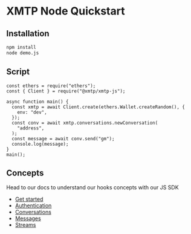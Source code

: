 # XMTP Node Quickstart

## Installation

```bash
npm install
node demo.js
```

## Script

```
const ethers = require("ethers");
const { Client } = require("@xmtp/xmtp-js");

async function main() {
  const xmtp = await Client.create(ethers.Wallet.createRandom(), {
    env: "dev",
  });
  const conv = await xmtp.conversations.newConversation(
    "address",
  );
  const message = await conv.send("gm");
  console.log(message);
}
main();
```

## Concepts

Head to our docs to understand our hooks concepts with our JS SDK

- [Get started](https://xmtp.org/docs/build/get-started?sdk=js)
- [Authentication](https://xmtp.org/docs/build/authentication?sdk=js)
- [Conversations](https://xmtp.org/docs/build/conversations?sdk=js)
- [Messages](https://xmtp.org/docs/build/messages/?sdk=js)
- [Streams](https://xmtp.org/docs/build/streams/?sdk=js)
